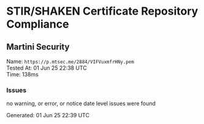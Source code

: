 # STIR/SHAKEN Certificate Repository Compliance

## Martini Security

Name: `https://p.mtsec.me/2884/VIFVuxmfrHNy.pem`\
Tested At: 01 Jun 25 22:38 UTC\
Time: 138ms

### Issues

no warning, or error, or notice date level issues were found

Generated: 01 Jun 25 22:39 UTC